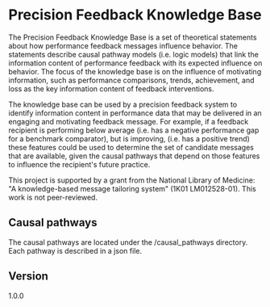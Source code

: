 # Precision Feedback Knowledge Base

The Precision Feedback Knowledge Base is a set of theoretical statements about how performance feedback messages influence behavior. The statements describe causal pathway models (i.e. logic models) that link the information content of performance feedback with its expected influence on behavior. The focus of the knowledge base is on the influence of motivating information, such as performance comparisons, trends, achievement, and loss as the key information content of feedback interventions.

The knowledge base can be used by a precision feedback system to identify information content in performance data that may be delivered in an engaging and motivating feedback message. For example, if a feedback recipient is performing below average (i.e. has a negative performance gap for a benchmark comparator), but is improving, (i.e. has a positive trend) these features could be used to determine the set of candidate messages that are available, given the causal pathways that depend on those features to influence the recipient's future practice.

This project is supported by a grant from the National Library of Medicine: "A knowledge-based message tailoring system" (1K01 LM012528-01). This work is not peer-reviewed.


## Causal pathways

The causal pathways are located under the /causal_pathways directory.
Each pathway is described in a json file.


## Version
1.0.0




